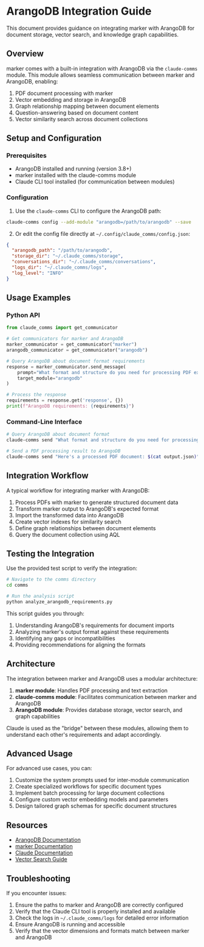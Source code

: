 # ArangoDB Integration Guide

This document provides guidance on integrating marker with ArangoDB for document storage, vector search, and knowledge graph capabilities.

## Overview

marker comes with a built-in integration with ArangoDB via the `claude-comms` module. This module allows seamless communication between marker and ArangoDB, enabling:

1. PDF document processing with marker
2. Vector embedding and storage in ArangoDB
3. Graph relationship mapping between document elements
4. Question-answering based on document content
5. Vector similarity search across document collections

## Setup and Configuration

### Prerequisites

- ArangoDB installed and running (version 3.8+)
- marker installed with the claude-comms module
- Claude CLI tool installed (for communication between modules)

### Configuration

1. Use the `claude-comms` CLI to configure the ArangoDB path:

```bash
claude-comms config --add-module "arangodb=/path/to/arangodb" --save
```

2. Or edit the config file directly at `~/.config/claude_comms/config.json`:

```json
{
  "arangodb_path": "/path/to/arangodb",
  "storage_dir": "~/.claude_comms/storage",
  "conversations_dir": "~/.claude_comms/conversations",
  "logs_dir": "~/.claude_comms/logs",
  "log_level": "INFO"
}
```

## Usage Examples

### Python API

```python
from claude_comms import get_communicator

# Get communicators for marker and ArangoDB
marker_communicator = get_communicator("marker")
arangodb_communicator = get_communicator("arangodb")

# Query ArangoDB about document format requirements
response = marker_communicator.send_message(
    prompt="What format and structure do you need for processing PDF exports?",
    target_module="arangodb"
)

# Process the response
requirements = response.get('response', {})
print(f"ArangoDB requirements: {requirements}")
```

### Command-Line Interface

```bash
# Query ArangoDB about document format
claude-comms send "What format and structure do you need for processing PDF exports?" --module arangodb

# Send a PDF processing result to ArangoDB
claude-comms send "Here's a processed PDF document: $(cat output.json)" --module arangodb
```

## Integration Workflow

A typical workflow for integrating marker with ArangoDB:

1. Process PDFs with marker to generate structured document data
2. Transform marker output to ArangoDB's expected format
3. Import the transformed data into ArangoDB
4. Create vector indexes for similarity search
5. Define graph relationships between document elements
6. Query the document collection using AQL

## Testing the Integration

Use the provided test script to verify the integration:

```bash
# Navigate to the comms directory
cd comms

# Run the analysis script
python analyze_arangodb_requirements.py
```

This script guides you through:
1. Understanding ArangoDB's requirements for document imports
2. Analyzing marker's output format against these requirements
3. Identifying any gaps or incompatibilities
4. Providing recommendations for aligning the formats

## Architecture

The integration between marker and ArangoDB uses a modular architecture:

1. **marker module**: Handles PDF processing and text extraction
2. **claude-comms module**: Facilitates communication between marker and ArangoDB
3. **ArangoDB module**: Provides database storage, vector search, and graph capabilities

Claude is used as the "bridge" between these modules, allowing them to understand each other's requirements and adapt accordingly.

## Advanced Usage

For advanced use cases, you can:

1. Customize the system prompts used for inter-module communication
2. Create specialized workflows for specific document types
3. Implement batch processing for large document collections
4. Configure custom vector embedding models and parameters
5. Design tailored graph schemas for specific document structures

## Resources

- [ArangoDB Documentation](https://www.arangodb.com/docs/)
- [marker Documentation](https://github.com/grahama1970/marker)
- [Claude Documentation](https://docs.anthropic.com/claude/docs)
- [Vector Search Guide](/comms/src/claude_comms/docs/ARANGODB_INTEGRATION.md)

## Troubleshooting

If you encounter issues:

1. Ensure the paths to marker and ArangoDB are correctly configured
2. Verify that the Claude CLI tool is properly installed and available
3. Check the logs in `~/.claude_comms/logs` for detailed error information
4. Ensure ArangoDB is running and accessible
5. Verify that the vector dimensions and formats match between marker and ArangoDB